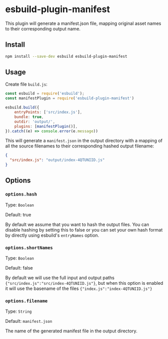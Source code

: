 # esbuild-plugin-manifest

This plugin will generate a manifest.json file, mapping original asset names to their corresponding output name.

## Install

```bash
npm install --save-dev esbuild esbuild-plugin-manifest
```

## Usage

Create file `build.js`:

```js
const esbuild = require('esbuild');
const manifestPlugin = require('esbuild-plugin-manifest')

esbuild.build({
    entryPoints: ['src/index.js'],
    bundle: true,
    outdir: 'output/',
    plugins: [manifestPlugin()],
}).catch((e) => console.error(e.message))
```

This will generate a `manifest.json` in the output directory with a mapping of all the source filenames to their corresponding hashed output filename:

```json
{
  "src/index.js": "output/index-4QTUNIID.js"
}
```

## Options

### `options.hash`

Type: `Boolean`

Default: true

By default we assume that you want to hash the output files. You can disable hashing by setting this to false or you can set your own hash format by directly using esbuild's `entryNames` option.

### `options.shortNames`

Type: `Boolean`

Default: false

By default we will use the full input and output paths `{"src/index.js":"src/index-4QTUNIID.js"}`, but when this option is enabled it will use the basename of the files `{"index.js":"index-4QTUNIID.js"}`

### `options.filename`

Type: `String`

Default: `manifest.json`

The name of the generated manifest file in the output directory.
